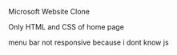 Microsoft Website Clone

Only HTML and CSS of home page 

menu bar not responsive because i dont know js
